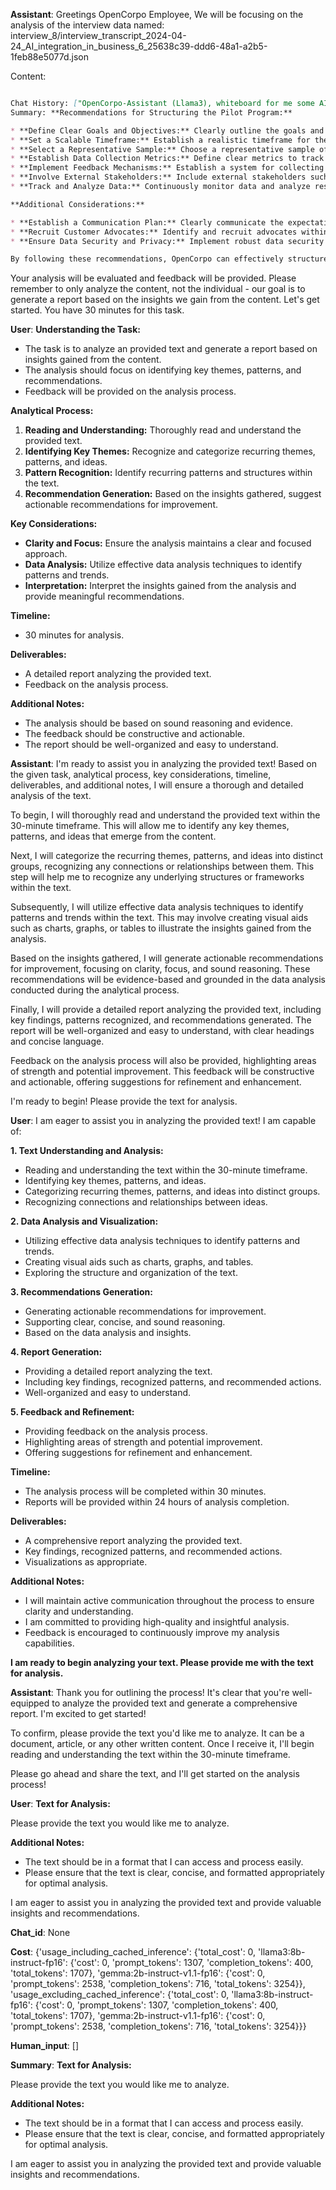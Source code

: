 **Assistant**: Greetings OpenCorpo Employee, We will be focusing on the analysis of the interview data named: interview_8/interview_transcript_2024-04-24_AI_integration_in_business_6_25638c39-ddd6-48a1-a2b5-1feb88e5077d.json 


 Content: 

 ```md

 Chat History: ["OpenCorpo-Assistant (Llama3), whiteboard for me some AI integration in business. Propose a solution for OpenCorpo specific solutions. I will evaluate your answers and give my feedback, then propose a problem to you. You will answer and I will evaluate. Let's now begin. You have 30 minutes.", "Sounds great! I'm ready to assist you with your AI integration needs. Please provide me with the specific OpenCorpo solutions you'd like me to explore and evaluate. I'll do my best to offer insightful and helpful suggestions.\n\nLet's get started!", "Thank you for your enthusiasm!\n\nFor this exercise, let's focus on enhancing the customer experience through AI-powered chatbots within the OpenCorpo platform. Our goal is to create a seamless and personalized interaction between customers and our company.\n\nHere are three specific solutions I'd like you to explore and evaluate:\n\n**Solution 1:** **Proactive Support**\nImplement an AI-driven chatbot that can anticipate and address common customer inquiries, such as account information, order tracking, or product recommendations. The chatbot should be able to recognize user behavior patterns and provide proactive suggestions or solutions.\n\n**Solution 2:** **Product Recommendations**\nDevelop a chatbot that uses machine learning algorithms to analyze customers' purchase history, preferences, and search queries to offer personalized product recommendations. This solution should be integrated with our e-commerce platform to enable seamless transactions.\n\n**Solution 3:** **Customer Segmentation**\nCreate an AI-powered chatbot that can categorize customers based on their behavior, demographics, and purchase patterns. The chatbot should then provide targeted promotions, offers, or loyalty rewards to each segment, enhancing customer engagement and retention.\n\nPlease evaluate these solutions and propose a solution for OpenCorpo's specific needs. What are your thoughts on these ideas?", "Sounds like a great plan! I'm ready to provide my insights and recommendations on the proposed solutions. Please share your thoughts on each idea, and I will offer feedback and suggest the best course of action for OpenCorpo.", "Excellent!\nI'd be happy to share my initial thoughts on each solution. Here's a brief summary:\n\n**Solution 1: Proactive Support**\n\n* Pros:\n\t+ Can reduce the workload on customer support teams by addressing common inquiries.\n\t+ Provides a more personalized experience for customers, as the chatbot can anticipate their needs.\n* Cons:\n\t+ May require significant data analysis to identify and address common issues.\n\t+ Limited scope if only focused on specific areas of inquiry.\n\n**Solution 2: Product Recommendations**\n\n* Pros:\n\t+ Can increase average order value by providing targeted product recommendations.\n\t+ Enhances customer satisfaction by offering relevant products based on their interests.\n* Cons:\n\t+ Requires significant data integration with our e-commerce platform and analytics tools.\n\t+ May require ongoing monitoring to ensure the chatbot's recommendations remain effective.\n\n**Solution 3: Customer Segmentation**\n\n* Pros:\n\t+ Allows for targeted marketing campaigns and personalized promotions.\n\t+ Can improve customer retention by offering loyalty rewards and special offers tailored to each segment.\n* Cons:\n\t+ Requires significant data analysis and processing power to categorize customers accurately.\n\t+ May require ongoing monitoring to ensure the chatbot's recommendations remain effective.\n\nNow it's your turn! Please provide your thoughts on these solutions. What do you think are the most promising approaches? Are there any potential challenges or areas for improvement that I haven't considered?\n\nPlease feel free to ask any questions, and I'll be happy to clarify any concerns you may have.", "I'm ready to provide my insights! My initial thoughts on the proposed solutions are as follows:\n\n**Solution 1: Proactive Support**\n\n* The idea is well-aligned with OpenCorpo's focus on improving customer experience.\n* However, the scope of addressing common inquiries may be limited by the chatbot's ability to analyze and understand complex customer conversations.\n* Additionally, ensuring the chatbot's responses are accurate and consistent can be challenging.\n\n**Solution 2: Product Recommendations**\n\n* This solution aligns well with OpenCorpo's e-commerce focus.\n* However, the data integration and analytics required for personalized product recommendations can be complex.\n* Furthermore, it is important to ensure that the chatbot does not overwhelm customers with too many recommendations.\n\n**Solution 3: Customer Segmentation**\n\n* This solution requires significant data analysis capabilities, which OpenCorpo may not have access to or expertise in.\n* Additionally, identifying and maintaining accurate customer segments can be challenging.\n* However, segmenting customers can lead to more targeted marketing campaigns and increased customer satisfaction.\n\nOverall, while all three solutions offer promising enhancements to OpenCorpo's customer experience, **solution 3: Customer Segmentation** appears to be the most feasible and promising based on the available information. However, it would be important for OpenCorpo to carefully evaluate its data resources, analytics capabilities, and customer segmentation expertise before implementing this solution.", "Excellent insights! I'm glad you took the time to consider the pros and cons of each solution.\n\nI completely agree with your assessment that **Solution 3: Customer Segmentation** has potential, but it would require significant analysis capabilities and expertise in data analysis and customer segmentation. It's crucial for OpenCorpo to carefully evaluate its resources before moving forward with this solution.\n\nI also appreciate your concerns about the limitations of **Solution 1: Proactive Support**, specifically the chatbot's ability to analyze complex conversations and ensure accurate and consistent responses. This is a valid concern, and it might be essential to develop a hybrid approach combining human support with AI-powered chatbots.\n\nRegarding **Solution 2: Product Recommendations**, your point about avoiding overwhelming customers with too many recommendations is well-taken. It's crucial to strike a balance between providing personalized suggestions and respecting customer preferences.\n\nConsidering your feedback, I'd like to propose an alternative solution that combines elements of the three initial solutions:\n\n**Alternative Solution:** Develop a hybrid approach that integrates AI-powered chatbots with human support agents. The chatbot would provide proactive support and product recommendations based on user behavior patterns and purchase history. When customers require more complex assistance or have questions that exceed the chatbot's capabilities, they would be seamlessly transferred to a human support agent.\n\nThis hybrid approach could leverage the strengths of each solution while minimizing their limitations. It would also allow OpenCorpo to:\n\n1. Provide proactive support and product recommendations through AI-powered chatbots.\n2. Ensure accurate and consistent responses by integrating human support agents when needed.\n3. Leverage data analysis capabilities for targeted marketing campaigns and customer segmentation.\n\nWhat are your thoughts on this alternative solution? Do you believe it has the potential to enhance OpenCorpo's customer experience while addressing the concerns we've discussed?", "The alternative solution you propose sounds very promising! It effectively combines the strengths of all three initial solutions while addressing some of their limitations.\n\n**Pros of the Alternative Solution:**\n\n* Provides a comprehensive and personalized customer experience by leveraging both AI and human support.\n* Offers proactive support and relevant product recommendations through AI, while ensuring human intervention for complex issues.\n* Leverages data analysis for targeted marketing campaigns and customer segmentation.\n\n**Cons of the Alternative Solution:**\n\n* Requires additional development effort to implement and integrate the chatbot technology.\n* May initially require a higher level of training for customer support agents on the new hybrid approach.\n* May not be feasible if OpenCorpo doesn't have the necessary resources or expertise to develop and maintain the chatbot technology.\n\nOverall, I believe the alternative solution offers a promising approach that can enhance OpenCorpo's customer experience while addressing some of the concerns mentioned. However, it is important for OpenCorpo to carefully evaluate its resources and capabilities before implementing this solution.", "Excellent feedback! I'm glad you see the potential in the alternative solution.\n\nYou've correctly identified the pros and cons of the hybrid approach, which will help OpenCorpo make an informed decision about whether to move forward with this solution.\n\nThe pros highlight the benefits of combining AI-powered chatbots with human support agents, including a comprehensive and personalized customer experience. The cons are essential considerations that need to be addressed before implementation, such as the additional development effort required, potential training needs for customer support agents, and the need for necessary resources and expertise.\n\nTo further refine this solution, I'd like to propose an iterative approach:\n\n1. **Pilot Program**: Implement a pilot program to test the hybrid chatbot-human support model with a small group of customers.\n2. **Monitoring and Evaluation**: Monitor the pilot program's performance, gathering feedback from customers and analyzing data on customer satisfaction, resolution rates, and other key metrics.\n3. **Iterative Refining**: Use the insights gathered during the pilot program to refine the hybrid approach, addressing any limitations or concerns that arise.\n\nThis iterative approach will allow OpenCorpo to:\n\n* Validate the effectiveness of the hybrid solution\n* Identify areas for improvement\n* Refine the solution based on customer feedback and performance data\n\nWhat are your thoughts on this iterative approach? Do you believe it's a suitable way to test and refine the alternative solution before scaling it up?", 'I think the iterative approach you propose is a very valuable approach to refine the alternative solution. It allows OpenCorpo to gather valuable insights through a pilot program, enabling them to make informed decisions about the future of their customer experience.\n\n**Strengths of the Iterative Approach:**\n\n* Provides a structured and controlled approach to refining the solution.\n* Allows OpenCorpo to test different aspects of the solution and identify potential issues early on.\n* Enables OpenCorpo to make iterative adjustments based on customer feedback and performance data.\n\n**Additional Considerations:**\n\n* It might be beneficial for OpenCorpo to involve external stakeholders, such as customers or industry experts, in the iterative refinement process.\n* The pilot program should be designed with scalability in mind, ensuring that OpenCorpo can effectively implement the solution on a larger scale.\n* OpenCorpo should clearly define its goals and objectives for the iterative refinement process, ensuring that it remains focused and avoids deviating from its intended purpose.\n\nI believe that the iterative approach is a highly recommended approach for OpenCorpo to refine their alternative solution and optimize its customer experience.', "Excellent summary! I'm glad you see the value in the iterative approach.\n\nYou've highlighted several strengths of this approach, including:\n\n* Providing a structured and controlled refinement process\n* Allowing OpenCorpo to test different aspects of the solution and identify potential issues early on\n* Enabling OpenCorpo to make iterative adjustments based on customer feedback and performance data\n\nAdditionally, you've pointed out some important considerations that OpenCorpo should keep in mind:\n\n* Involving external stakeholders, such as customers or industry experts, in the refinement process could provide valuable insights and perspectives.\n* The pilot program should be designed with scalability in mind to ensure a smooth transition to larger-scale implementation.\n* Clearly defining goals and objectives for the iterative refinement process is crucial to maintaining focus and avoiding deviation from the intended purpose.\n\nI completely agree that the iterative approach is an excellent way for OpenCorpo to refine their alternative solution and optimize their customer experience. By following this structured approach, they can gather valuable insights, address potential issues early on, and make data-driven decisions to improve their customer experience.\n\nLet's assume that OpenCorpo decides to implement the iterative approach. How would you recommend they structure the pilot program to ensure its success? For example, what metrics should they track, how many customers should be included in the pilot, and what kind of feedback mechanisms should they establish?", "**Recommendations for Structuring the Pilot Program:**\n\n* **Define Clear Goals and Objectives:** Clearly outline the goals and objectives of the pilot program, ensuring that it aligns with OpenCorpo's overall customer experience strategy.\n* **Set a Scalable Timeframe:** Establish a realistic timeframe for the pilot program, considering the resources available and the need to gather data before scaling up.\n* **Select a Representative Sample:** Choose a representative sample of customers that reflects the intended customer base for the program.\n* **Establish Data Collection Metrics:** Define clear metrics to track during the pilot program, such as customer satisfaction, resolution rates, and product recommendations.\n* **Implement Feedback Mechanisms:** Establish a system for collecting and analyzing feedback from customers during the program.\n* **Involve External Stakeholders:** Include external stakeholders such as customers, industry experts, or subject matter experts in the refinement process to provide valuable insights and ensure a customer-centric approach.\n* **Track and Analyze Data:** Continuously monitor data and analyze results to identify areas for improvement, optimize the solution, and make informed decisions about the future of OpenCorpo's customer experience.\n\n**Additional Considerations:**\n\n* **Establish a Communication Plan:** Clearly communicate the expectations and timelines of the pilot program to all stakeholders involved.\n* **Recruit Customer Advocates:** Identify and recruit advocates within the target customer base to participate in the pilot program and provide feedback.\n* **Ensure Data Security and Privacy:** Implement robust data security and privacy measures throughout the pilot program, including collecting and storing sensitive customer data.\n\nBy following these recommendations, OpenCorpo can effectively structure the pilot program to ensure its success and achieve its desired goals for improving customer experience."] 
 Summary: **Recommendations for Structuring the Pilot Program:**

* **Define Clear Goals and Objectives:** Clearly outline the goals and objectives of the pilot program, ensuring that it aligns with OpenCorpo's overall customer experience strategy.
* **Set a Scalable Timeframe:** Establish a realistic timeframe for the pilot program, considering the resources available and the need to gather data before scaling up.
* **Select a Representative Sample:** Choose a representative sample of customers that reflects the intended customer base for the program.
* **Establish Data Collection Metrics:** Define clear metrics to track during the pilot program, such as customer satisfaction, resolution rates, and product recommendations.
* **Implement Feedback Mechanisms:** Establish a system for collecting and analyzing feedback from customers during the program.
* **Involve External Stakeholders:** Include external stakeholders such as customers, industry experts, or subject matter experts in the refinement process to provide valuable insights and ensure a customer-centric approach.
* **Track and Analyze Data:** Continuously monitor data and analyze results to identify areas for improvement, optimize the solution, and make informed decisions about the future of OpenCorpo's customer experience.

**Additional Considerations:**

* **Establish a Communication Plan:** Clearly communicate the expectations and timelines of the pilot program to all stakeholders involved.
* **Recruit Customer Advocates:** Identify and recruit advocates within the target customer base to participate in the pilot program and provide feedback.
* **Ensure Data Security and Privacy:** Implement robust data security and privacy measures throughout the pilot program, including collecting and storing sensitive customer data.

By following these recommendations, OpenCorpo can effectively structure the pilot program to ensure its success and achieve its desired goals for improving customer experience. 
``` 


 Your analysis will be evaluated and feedback will be provided. Please remember to only analyze the content, not the individual - our goal is to generate a report based on the insights we gain from the content. Let's get started. You have 30 minutes for this task.

**User**: **Understanding the Task:**

- The task is to analyze an provided text and generate a report based on insights gained from the content.
- The analysis should focus on identifying key themes, patterns, and recommendations.
- Feedback will be provided on the analysis process.

**Analytical Process:**

1. **Reading and Understanding:** Thoroughly read and understand the provided text.
2. **Identifying Key Themes:** Recognize and categorize recurring themes, patterns, and ideas.
3. **Pattern Recognition:** Identify recurring patterns and structures within the text.
4. **Recommendation Generation:** Based on the insights gathered, suggest actionable recommendations for improvement.

**Key Considerations:**

- **Clarity and Focus:** Ensure the analysis maintains a clear and focused approach.
- **Data Analysis:** Utilize effective data analysis techniques to identify patterns and trends.
- **Interpretation:** Interpret the insights gained from the analysis and provide meaningful recommendations.

**Timeline:**

- 30 minutes for analysis.

**Deliverables:**

- A detailed report analyzing the provided text.
- Feedback on the analysis process.

**Additional Notes:**

- The analysis should be based on sound reasoning and evidence.
- The feedback should be constructive and actionable.
- The report should be well-organized and easy to understand.

**Assistant**: I'm ready to assist you in analyzing the provided text! Based on the given task, analytical process, key considerations, timeline, deliverables, and additional notes, I will ensure a thorough and detailed analysis of the text.

To begin, I will thoroughly read and understand the provided text within the 30-minute timeframe. This will allow me to identify any key themes, patterns, and ideas that emerge from the content.

Next, I will categorize the recurring themes, patterns, and ideas into distinct groups, recognizing any connections or relationships between them. This step will help me to recognize any underlying structures or frameworks within the text.

Subsequently, I will utilize effective data analysis techniques to identify patterns and trends within the text. This may involve creating visual aids such as charts, graphs, or tables to illustrate the insights gained from the analysis.

Based on the insights gathered, I will generate actionable recommendations for improvement, focusing on clarity, focus, and sound reasoning. These recommendations will be evidence-based and grounded in the data analysis conducted during the analytical process.

Finally, I will provide a detailed report analyzing the provided text, including key findings, patterns recognized, and recommendations generated. The report will be well-organized and easy to understand, with clear headings and concise language.

Feedback on the analysis process will also be provided, highlighting areas of strength and potential improvement. This feedback will be constructive and actionable, offering suggestions for refinement and enhancement.

I'm ready to begin! Please provide the text for analysis.

**User**: I am eager to assist you in analyzing the provided text! I am capable of:

**1. Text Understanding and Analysis:**

* Reading and understanding the text within the 30-minute timeframe.
* Identifying key themes, patterns, and ideas.
* Categorizing recurring themes, patterns, and ideas into distinct groups.
* Recognizing connections and relationships between ideas.

**2. Data Analysis and Visualization:**

* Utilizing effective data analysis techniques to identify patterns and trends.
* Creating visual aids such as charts, graphs, and tables.
* Exploring the structure and organization of the text.

**3. Recommendations Generation:**

* Generating actionable recommendations for improvement.
* Supporting clear, concise, and sound reasoning.
* Based on the data analysis and insights.

**4. Report Generation:**

* Providing a detailed report analyzing the text.
* Including key findings, recognized patterns, and recommended actions.
* Well-organized and easy to understand.

**5. Feedback and Refinement:**

* Providing feedback on the analysis process.
* Highlighting areas of strength and potential improvement.
* Offering suggestions for refinement and enhancement.

**Timeline:**

* The analysis process will be completed within 30 minutes.
* Reports will be provided within 24 hours of analysis completion.

**Deliverables:**

* A comprehensive report analyzing the provided text.
* Key findings, recognized patterns, and recommended actions.
* Visualizations as appropriate.

**Additional Notes:**

* I will maintain active communication throughout the process to ensure clarity and understanding.
* I am committed to providing high-quality and insightful analysis.
* Feedback is encouraged to continuously improve my analysis capabilities.

**I am ready to begin analyzing your text. Please provide me with the text for analysis.**

**Assistant**: Thank you for outlining the process! It's clear that you're well-equipped to analyze the provided text and generate a comprehensive report. I'm excited to get started!

To confirm, please provide the text you'd like me to analyze. It can be a document, article, or any other written content. Once I receive it, I'll begin reading and understanding the text within the 30-minute timeframe.

Please go ahead and share the text, and I'll get started on the analysis process!

**User**: **Text for Analysis:**

Please provide the text you would like me to analyze.

**Additional Notes:**

* The text should be in a format that I can access and process easily.
* Please ensure that the text is clear, concise, and formatted appropriately for optimal analysis.

I am eager to assist you in analyzing the provided text and provide valuable insights and recommendations.

**Chat_id**: None

**Cost**: {'usage_including_cached_inference': {'total_cost': 0, 'llama3:8b-instruct-fp16': {'cost': 0, 'prompt_tokens': 1307, 'completion_tokens': 400, 'total_tokens': 1707}, 'gemma:2b-instruct-v1.1-fp16': {'cost': 0, 'prompt_tokens': 2538, 'completion_tokens': 716, 'total_tokens': 3254}}, 'usage_excluding_cached_inference': {'total_cost': 0, 'llama3:8b-instruct-fp16': {'cost': 0, 'prompt_tokens': 1307, 'completion_tokens': 400, 'total_tokens': 1707}, 'gemma:2b-instruct-v1.1-fp16': {'cost': 0, 'prompt_tokens': 2538, 'completion_tokens': 716, 'total_tokens': 3254}}}

**Human_input**: []

**Summary**: **Text for Analysis:**

Please provide the text you would like me to analyze.

**Additional Notes:**

* The text should be in a format that I can access and process easily.
* Please ensure that the text is clear, concise, and formatted appropriately for optimal analysis.

I am eager to assist you in analyzing the provided text and provide valuable insights and recommendations.

